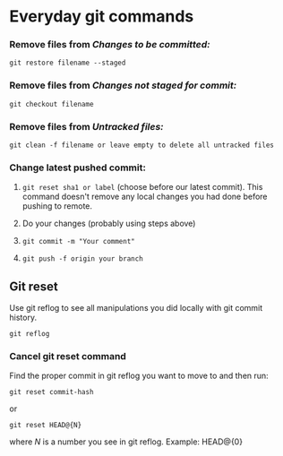 # Everyday git commands

### Remove files from *Changes to be committed:*

```git restore filename --staged```


### Remove files from *Changes not staged for commit:*

```git checkout filename```

### Remove files from *Untracked files:*

```git clean -f filename or leave empty to delete all untracked files```


### Change latest pushed commit:

1) ```git reset sha1 or label``` (choose before our latest commit). This command doesn't remove any local changes you had done before pushing to remote.

2) Do your changes (probably using steps above)

3) ```git commit -m "Your comment"```

4) ```git push -f origin your branch```

## Git reset
 
Use git reflog to see all manipulations you did locally with git commit history.

```git reflog```

### Cancel git reset command

Find the proper commit in git reflog you want to move to and then run:

```git reset commit-hash```

or

```git reset HEAD@{N}```

where *N* is a number you see in git reflog. Example: HEAD@{0}
